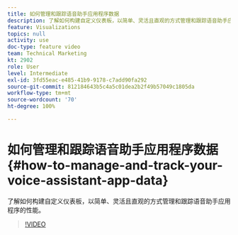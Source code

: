 ```yaml
---
title: 如何管理和跟踪语音助手应用程序数据
description: 了解如何构建自定义仪表板，以简单、灵活且直观的方式管理和跟踪语音助手应用程序的性能。
feature: Visualizations
topics: null
activity: use
doc-type: feature video
team: Technical Marketing
kt: 2902
role: User
level: Intermediate
exl-id: 3fd55eac-e485-41b9-9178-c7add90fa292
source-git-commit: 812184643b5c4a5c01dea2b2f49b57049c1805da
workflow-type: tm+mt
source-wordcount: '70'
ht-degree: 100%

---
```


# 如何管理和跟踪语音助手应用程序数据 {#how-to-manage-and-track-your-voice-assistant-app-data}

了解如何构建自定义仪表板，以简单、灵活且直观的方式管理和跟踪语音助手应用程序的性能。

>[!VIDEO](https://video.tv.adobe.com/v/34955/?quality=12&learn=on&captions=chi_hans)
